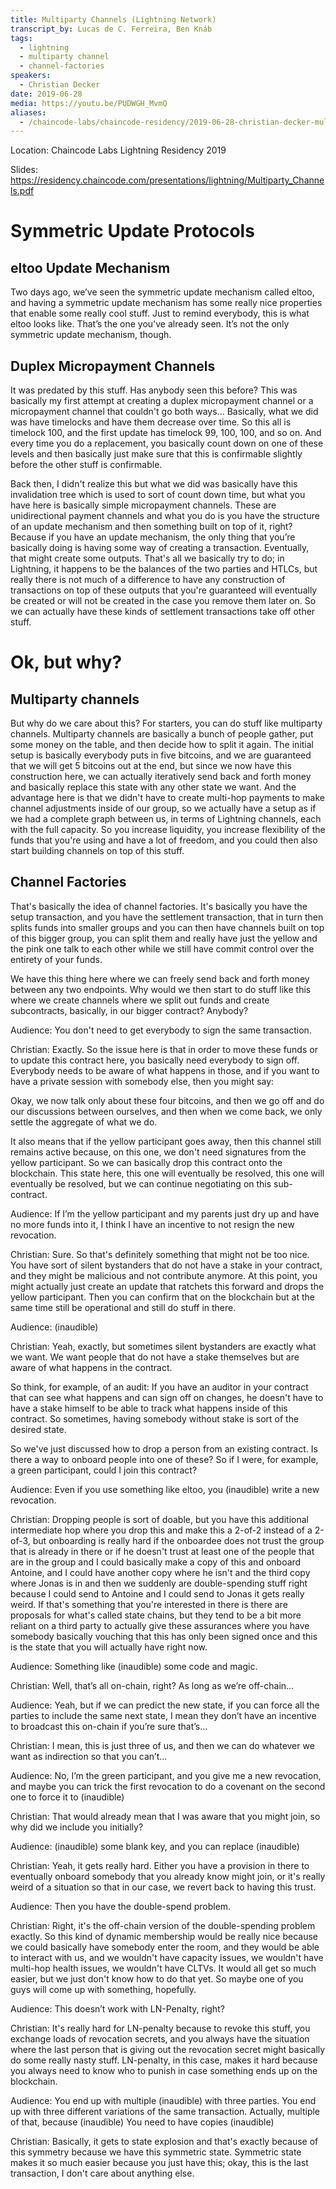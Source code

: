 ```yaml
---
title: Multiparty Channels (Lightning Network)
transcript_by: Lucas de C. Ferreira, Ben Knáb
tags:
  - lightning
  - multiparty channel
  - channel-factories
speakers:
  - Christian Decker
date: 2019-06-28
media: https://youtu.be/PUDWGH_MvmQ
aliases:
  - /chaincode-labs/chaincode-residency/2019-06-28-christian-decker-multiparty-channels/
---
```

Location: Chaincode Labs Lightning Residency 2019

Slides: <https://residency.chaincode.com/presentations/lightning/Multiparty_Channels.pdf>

# Symmetric Update Protocols

## eltoo Update Mechanism

Two days ago, we’ve seen the symmetric update mechanism called eltoo, and having a symmetric update mechanism has some really nice properties that enable some really cool stuff. Just to remind everybody, this is what eltoo looks like. That’s the one you've already seen. It’s not the only symmetric update mechanism, though.

## Duplex Micropayment Channels

It was predated by this stuff. Has anybody seen this before? This was basically my first attempt at creating a duplex micropayment channel or a micropayment channel that couldn't go both ways... Basically, what we did was have timelocks and have them decrease over time. So this all is timelock 100, and the first update has timelock 99, 100, 100, and so on. And every time you do a replacement, you basically count down on one of these levels and then basically just make sure that this is confirmable slightly before the other stuff is confirmable.

Back then, I didn't realize this but what we did was basically have this invalidation tree which is used to sort of count down time, but what you have here is basically simple micropayment channels. These are unidirectional payment channels and what you do is you have the structure of an update mechanism and then something built on top of it, right? Because if you have an update mechanism, the only thing that you’re basically doing is having some way of creating a transaction. Eventually, that might create some outputs. That's all we basically try to do; in Lightning, it happens to be the balances of the two parties and HTLCs, but really there is not much of a difference to have any construction of transactions on top of these outputs that you're guaranteed will eventually be created or will not be created in the case you remove them later on.  So we can actually have these kinds of settlement transactions take off other stuff.

# Ok, but why?

## Multiparty channels

But why do we care about this? For starters, you can do stuff like multiparty channels. Multiparty channels are basically a bunch of people gather, put some money on the table, and then decide how to split it again. The initial setup is basically everybody puts in five bitcoins, and we are guaranteed that we will get 5 bitcoins out at the end, but since we now have this construction here, we can actually iteratively send back and forth money and basically replace this state with any other state we want. And the advantage here is that we didn't have to create multi-hop payments to make channel adjustments inside of our group, so we actually have a setup as if we had a complete graph between us, in terms of Lightning channels, each with the full capacity. So you increase liquidity, you increase flexibility of the funds that you're using and have a lot of freedom, and you could then also start building channels on top of this stuff.

## Channel Factories

That's basically the idea of channel factories. It's basically you have the setup transaction, and you have the settlement transaction, that in turn then splits funds into smaller groups and you can then have channels built on top of this bigger group, you can split them and really have just the yellow and the pink one talk to each other while we still have commit control over the entirety of your funds.

We have this thing here where we can freely send back and forth money between any two endpoints. Why would we then start to do stuff like this where we create channels where we split out funds and create subcontracts, basically, in our bigger contract? Anybody?

Audience: You don't need to get everybody to sign the same transaction.

Christian: Exactly. So the issue here is that in order to move these funds or to update this contract here, you basically need everybody to sign off. Everybody needs to be aware of what happens in those, and if you want to have a private session with somebody else, then you might say:

Okay, we now talk only about these four bitcoins, and then we go off and do our discussions between ourselves, and then when we come back, we only settle the aggregate of what we do.

It also means that if the yellow participant goes away, then this channel still remains active because, on this one, we don't need signatures from the yellow participant. So we can basically drop this contract onto the blockchain. This state here, this one will eventually be resolved, this one will eventually be resolved, but we can continue negotiating on this sub-contract.

Audience: If I’m the yellow participant and my parents just dry up and have no more funds into it, I think I have an incentive to not resign the new revocation.

Christian: Sure. So that's definitely something that might not be too nice. You have sort of silent bystanders that do not have a stake in your contract, and they might be malicious and not contribute anymore. At this point, you might actually just create an update that ratchets this forward and drops the yellow participant. Then you can confirm that on the blockchain but at the same time still be operational and still do stuff in there.

Audience: (inaudible)

Christian: Yeah, exactly, but sometimes silent bystanders are exactly what we want. We want people that do not have a stake themselves but are aware of what happens in the contract.

So think, for example, of an audit: If you have an auditor in your contract that can see what happens and can sign off on changes, he doesn't have to have a stake himself to be able to track what happens inside of this contract. So sometimes, having somebody without stake is sort of the desired state.

So we've just discussed how to drop a person from an existing contract. Is there a way to onboard people into one of these? So if I were, for example, a green participant, could I join this contract?

Audience: Even if you use something like eltoo, you (inaudible) write a new revocation.

Christian: Dropping people is sort of doable, but you have this additional intermediate hop where you drop this and make this a 2-of-2 instead of a 2-of-3, but onboarding is really hard if the onboardee does not trust the group that is already in there or if he doesn't trust at least one of the people that are in the group and I could basically make a copy of this and onboard Antoine, and I could have another copy where he isn't and the third copy where Jonas is in and then we suddenly are double-spending stuff right because I could send to Antoine and I could send to Jonas it gets really weird. If that's something that you're interested in there is there are proposals for what's called state chains, but they tend to be a bit more reliant on a third party to actually give these assurances where you have somebody basically vouching that this has only been signed once and this is the state that you will actually have right now.

Audience: Something like (inaudible) some code and magic.

Christian: Well, that’s all on-chain, right? As long as we’re off-chain…

Audience: Yeah, but if we can predict the new state, if you can force all the parties to include the same next state, I mean they don’t have an incentive to broadcast this on-chain if you’re sure that’s...

Christian: I mean, this is just three of us, and then we can do whatever we want as indirection so that you can’t...

Audience: No, I’m the green participant, and you give me a new revocation, and maybe you can trick the first revocation to do a covenant on the second one to force it to (inaudible)

Christian: That would already mean that I was aware that you might join, so why did we include you initially?

Audience: (inaudible) some blank key, and you can replace (inaudible)

Christian: Yeah, it gets really hard. Either you have a provision in there to eventually onboard somebody that you already know might join, or it's really weird of a situation so that in our case, we revert back to having this trust.

Audience: Then you have the double-spend problem.

Christian: Right, it's the off-chain version of the double-spending problem exactly. So this kind of dynamic membership would be really nice because we could basically have somebody enter the room, and they would be able to interact with us, and we wouldn't have capacity issues, we wouldn't have multi-hop health issues, we wouldn't have CLTVs. It would all get so much easier, but we just don't know how to do that yet. So maybe one of you guys will come up with something, hopefully.

Audience: This doesn’t work with LN-Penalty, right?

Christian: It's really hard for LN-penalty because to revoke this stuff, you exchange loads of revocation secrets, and you always have the situation where the last person that is giving out the revocation secret might basically do some really nasty stuff. LN-penalty, in this case, makes it hard because you always need to know who to punish in case something ends up on the blockchain.

Audience: You end up with multiple (inaudible) with three parties. You end up with three different variations of the same transaction. Actually, multiple of that, because (inaudible) You need to have copies (inaudible)

Christian: Basically, it gets to state explosion and that's exactly because of this symmetry because we have this symmetric state. Symmetric state makes it so much easier because you just have this; okay, this is the last transaction, I don't care about anything else.
